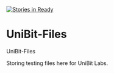 [![Stories in Ready](https://badge.waffle.io/infopirate/UniBit-Files.png?label=ready&title=Ready)](https://waffle.io/infopirate/UniBit-Files?utm_source=badge)
# UniBit-Files
UniBit-Files

Storing testing files here for UniBit Labs.
